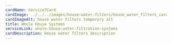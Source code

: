 ```yaml
---
cardName: Service7Card
cardImage: ../../../images/house-water-filters/house_water_filters_card.webp
cardImageAlt: house water filters temporary alt
title: Whole House Systems
serviceLink: whole-house-water-filtration-systems
cardDescription: House water filters description
---
```

